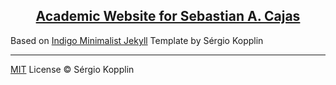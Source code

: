 <p align="center">
    <h2 align="center"><a href="http://diyclassics.github.io">Academic Website for Sebastian A. Cajas</a></h2>
</p>

Based on [Indigo Minimalist Jekyll](https://github.com/sergiokopplin/indigo) Template by Sérgio Kopplin

---

[MIT](http://kopplin.mit-license.org/) License © Sérgio Kopplin
